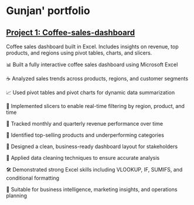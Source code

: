 # Gunjan' portfolio
## [Project 1: Coffee-sales-dashboard](https://github.com/gujjy/coffee-sales-dashboard)

Coffee sales dashboard built in Excel. Includes insights on revenue, top products, and regions using pivot tables, charts, and slicers.

📊 Built a fully interactive coffee sales dashboard using Microsoft Excel

☕ Analyzed sales trends across products, regions, and customer segments

📈 Used pivot tables and pivot charts for dynamic data summarization

🔄 Implemented slicers to enable real-time filtering by region, product, and time

📅 Tracked monthly and quarterly revenue performance over time

🧠 Identified top-selling products and underperforming categories

💼 Designed a clean, business-ready dashboard layout for stakeholders

📂 Applied data cleaning techniques to ensure accurate analysis

🛠️ Demonstrated strong Excel skills including VLOOKUP, IF, SUMIFS, and conditional formatting

📌 Suitable for business intelligence, marketing insights, and operations planning



 
